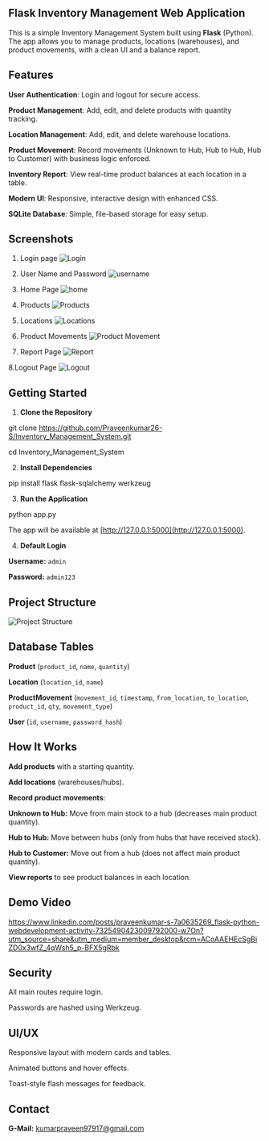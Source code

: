 ## **Flask Inventory Management Web Application**

This is a simple Inventory Management System built using **Flask** (Python). The app allows you to manage products, locations (warehouses), and product movements, with a clean UI and a balance report.

 ## **Features**
 
**User Authentication**: Login and logout for secure access.

**Product Management**: Add, edit, and delete products with quantity tracking.

**Location Management**: Add, edit, and delete warehouse locations.

**Product Movement**: Record movements (Unknown to Hub, Hub to Hub, Hub to Customer) with business logic enforced.

**Inventory Report**: View real-time product balances at each location in a table.

**Modern UI**: Responsive, interactive design with enhanced CSS.

**SQLite Database**: Simple, file-based storage for easy setup.

##  Screenshots
1. Login page
![Login](https://github.com/user-attachments/assets/9ea2fa9e-b559-4753-96ae-7e7e4b518727)

2. User Name and Password
![username](https://github.com/user-attachments/assets/d906ecbc-7389-4bb1-a405-2dd684198d89)

3. Home Page
![home](https://github.com/user-attachments/assets/e3e13567-ac46-4888-81dd-d5b5879b0c40)

4. Products
![Products](https://github.com/user-attachments/assets/4f7c8ca1-57ac-49e2-8a47-e3cfcbc98057)

5. Locations
![Locations](https://github.com/user-attachments/assets/3d195eae-facc-4b80-aea2-d5a74961f7b9)

6. Product Movements
![Product Movement](https://github.com/user-attachments/assets/63178c4e-20c2-4236-a016-cf9f17fa3856)

7. Report Page
![Report](https://github.com/user-attachments/assets/77789612-6efc-473f-930a-df871fc9b2ba)

8.Logout Page
![Logout](https://github.com/user-attachments/assets/07e27e33-30ef-4a31-b5d1-6c7efbde75ff)


##  Getting Started

1. **Clone the Repository**

git clone https://github.com/Praveenkumar26-S/Inventory_Management_System.git

cd Inventory_Management_System

2. **Install Dependencies**

pip install flask flask-sqlalchemy werkzeug

3. **Run the Application**

python app.py


The app will be available at [http://127.0.0.1:5000](http://127.0.0.1:5000).

4. **Default Login**

**Username:** `admin`

**Password:** `admin123`

## **Project Structure**

![Project Structure](https://github.com/user-attachments/assets/c6a1643b-236b-47e4-84ba-98547df2474e)


## Database Tables

**Product** (`product_id`, `name`, `quantity`)

**Location** (`location_id`, `name`)

**ProductMovement** (`movement_id`, `timestamp`, `from_location`, `to_location`, `product_id`, `qty`, `movement_type`)

**User** (`id`, `username`, `password_hash`)

## How It Works

**Add products** with a starting quantity.

**Add locations** (warehouses/hubs).

**Record product movements**:

  **Unknown to Hub:** Move from main stock to a hub (decreases main product quantity).
  
  **Hub to Hub:** Move between hubs (only from hubs that have received stock).
    
  **Hub to Customer:** Move out from a hub (does not affect main product quantity).
    
**View reports** to see product balances in each location.

## Demo Video

https://www.linkedin.com/posts/praveenkumar-s-7a0635269_flask-python-webdevelopment-activity-7325490423009792000-w7On?utm_source=share&utm_medium=member_desktop&rcm=ACoAAEHEcSgBiZD0x3wfZ_4qWsh5_p-BFX5gRbk

##  Security

All main routes require login.

Passwords are hashed using Werkzeug.

##  UI/UX

Responsive layout with modern cards and tables.

Animated buttons and hover effects.

Toast-style flash messages for feedback.

## Contact

**G-Mail:** kumarpraveen97917@gmail.com

